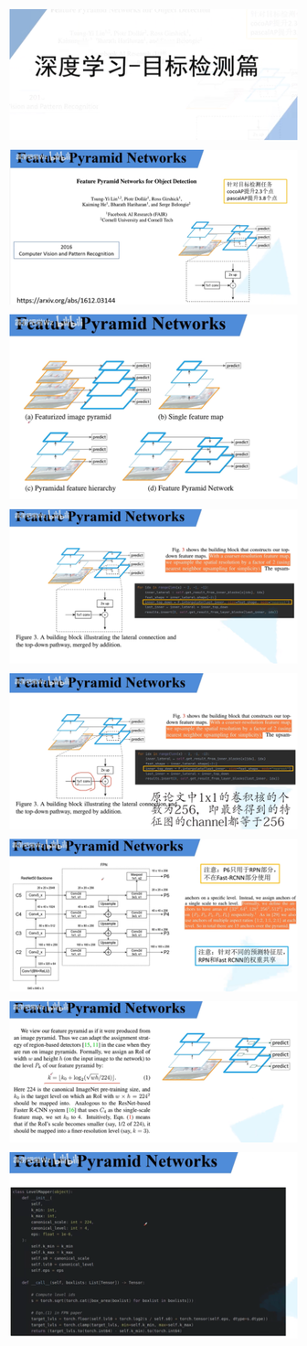 ![](assets/2022-04-29-14-41-43-image.png)

![](assets/2022-04-29-14-42-04-image.png)

![](assets/2022-04-29-14-42-50-image.png)

![](assets/2022-04-29-14-44-14-image.png)

![](assets/2022-04-29-14-45-04-image.png)

![](assets/2022-04-29-14-46-18-image.png)

![](assets/2022-04-29-14-50-58-image.png)

![](assets/2022-04-29-14-51-48-image.png)


